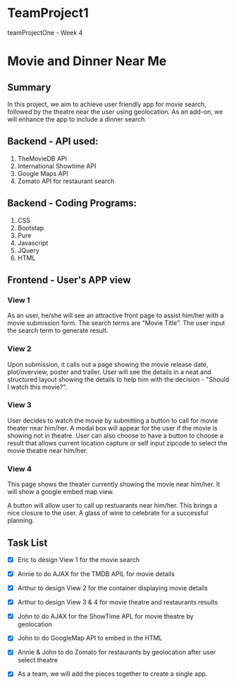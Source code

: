 # TeamProject1
teamProjectOne - Week 4

# Movie and Dinner Near Me

## Summary
In this project, we aim to achieve user friendly app for movie search, followed by the theatre near the user using geolocation. As an add-on, we will enhance the app to include a dinner search.

## Backend - API used:
1. TheMovieDB API
2. International Showtime API
3. Google Maps API
4. Zomato API for restaurant search 

## Backend - Coding Programs:
1. CSS
2. Bootstap
3. Pure
4. Javascript
5. JQuery
6. HTML

## Frontend - User's APP view

### View 1
As an user, he/she will see an attractive front page to assist him/her with a movie submission form. The search terms are "Movie Title". The user input the search term to generate result.

### View 2
Upon submission, it calls out a page showing the movie release date, plot/overview, poster and trailer. User will see the details in a neat and structured layout showing the details to help him with the decision - "Should I watch this movie?".

### View 3
User decides to watch the movie by submitting a button to call for movie theater near him/her. A modal box will appear for the user if the movie is showing not in theatre. User can also choose to have a button to choose a result that allows current location capture or self input zipcode to select the movie theatre near him/her.

### View 4
This page shows the theater currently showing the movie near him/her. It will show a google embed map view.

A button will allow user to call up restuarants near him/her. This brings a nice closure to the user. A glass of wine to celebrate for a successful planning.

## Task List

- [x] Eric to design View 1 for the movie search

- [x] Annie to do AJAX for the TMDB APIL for movie details

- [x] Arthur to design View 2 for the container displaying movie details

- [x] Arthur to design View 3 & 4 for movie theatre and restaurants results

- [x] John to do AJAX for the ShowTime APL for movie theatre by geolocation

- [x] John to do GoogleMap API to embed in the HTML

- [x] Annie & John to do Zomato for restaurants by geolocation after user select theatre

- [x] As a team, we will add the pieces together to create a single app.




